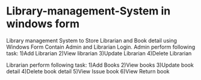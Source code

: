 # Library-management-System in windows form
Library management System to Store Librarian and Book detail using Windows Form
Contain Admin and Librarian Login.
 Admin perform following task:
 1)Add Librarian
 2)View librarian
 3)Update Librarian
 4)Delete Librarian
 
 Librarian perform following task:
 1)Add Books
 2)View books
 3)Update book detail
 4)Delete book detail
 5)View Issue book
 6)View Return book
 
